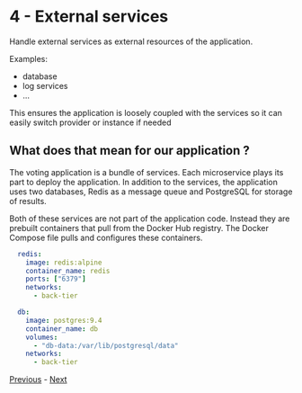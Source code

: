 # 4 - External services

Handle external services as external resources of the application.

Examples:
* database
* log services
* ...

This ensures the application is loosely coupled with the services so it can easily switch provider or instance if needed

## What does that mean for our application ?

The voting application is a bundle of services. Each microservice plays its part to deploy the application. In addition to the services, the application uses two databases, Redis as a message queue and PostgreSQL for storage of results.

Both of these services are not part of the application code. Instead they are prebuilt containers that pull from the Docker Hub registry. The Docker Compose file pulls and configures these containers.

```yaml
  redis:
    image: redis:alpine
    container_name: redis
    ports: ["6379"]
    networks:
      - back-tier

  db:
    image: postgres:9.4
    container_name: db
    volumes:
      - "db-data:/var/lib/postgresql/data"
    networks:
      - back-tier
```


[Previous](03_configuration.md) - [Next](05_build_ship_run.md)
